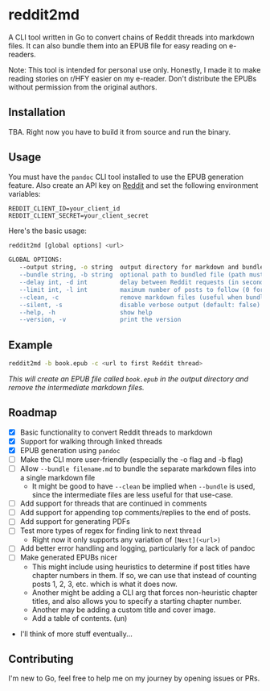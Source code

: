 # reddit2md

A CLI tool written in Go to convert chains of Reddit threads into markdown files.
It can also bundle them into an EPUB file for easy reading on e-readers.

Note: This tool is intended for personal use only. Honestly, I made it to make reading
stories on r/HFY easier on my e-reader. Don't distribute the EPUBs without permission from the original authors.

## Installation

TBA. Right now you have to build it from source and run the binary.

## Usage

You must have the `pandoc` CLI tool installed to use the EPUB generation feature. Also create an
API key on [Reddit](https://www.reddit.com/prefs/apps) and set the following environment variables:

```
REDDIT_CLIENT_ID=your_client_id
REDDIT_CLIENT_SECRET=your_client_secret
```

Here's the basic usage:

```bash
reddit2md [global options] <url>

GLOBAL OPTIONS:
   --output string, -o string  output directory for markdown and bundled files (path will be created if it doesn't exist) (default: "./reddit2md/")
   --bundle string, -b string  optional path to bundled file (path must exist) (supports epub) (e.g. --bundle book.epub)
   --delay int, -d int         delay between Reddit requests (in seconds) (default: 2)
   --limit int, -l int         maximum number of posts to follow (0 for no limit) (default: 0)
   --clean, -c                 remove markdown files (useful when bundling into epub or pdf) (default: false)
   --silent, -s                disable verbose output (default: false)
   --help, -h                  show help
   --version, -v               print the version
```


## Example

```bash
reddit2md -b book.epub -c <url to first Reddit thread>
```
_This will create an EPUB file called `book.epub` in the output directory and remove the intermediate markdown files._

## Roadmap

- [x] Basic functionality to convert Reddit threads to markdown
- [x] Support for walking through linked threads
- [x] EPUB generation using `pandoc`
- [ ] Make the CLI more user-friendly (especially the -o flag and -b flag)
- [ ] Allow `--bundle filename.md` to bundle the separate markdown files into a single markdown file
    - It might be good to have `--clean` be implied when `--bundle` is used, since the intermediate files are less useful 
        for that use-case.
- [ ] Add support for threads that are continued in comments
- [ ] Add support for appending top comments/replies to the end of posts.
- [ ] Add support for generating PDFs
- [ ] Test more types of regex for finding link to next thread
    - Right now it only supports any variation of `[Next](<url>)`
- [ ] Add better error handling and logging, particularly for a lack of pandoc
- [ ] Make generated EPUBs nicer
    - This might include using heuristics to determine if post titles have chapter numbers in them. If so,
        we can use that instead of counting posts 1, 2, 3, etc. which is what it does now. 
    - Another might be adding a CLI arg that forces non-heuristic chapter titles, and also allows you to specify a starting chapter number.
    - Another may be adding a custom title and cover image.
    - Add a table of contents. (un)
- I'll think of more stuff eventually...

## Contributing

I'm new to Go, feel free to help me on my journey by opening issues or PRs.